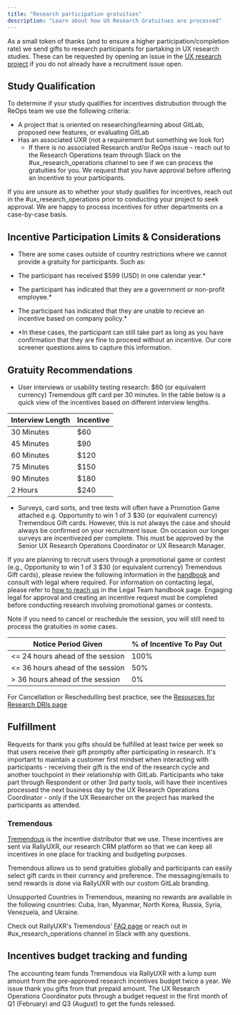 ```yaml
---
title: "Research participation gratuities"
description: "Learn about how UX Research Gratuitues are processed"
---
```


As a small token of thanks (and to ensure a higher participation/completion rate) we send gifts to research participants for partaking in UX research studies. These can be requested by opening an issue in the [UX research project](https://gitlab.com/gitlab-org/ux-research/blob/master/.gitlab/issue_templates/Incentives%20request.md) if you do not already have a recruitment issue open.

## Study Qualification

To determine if your study qualifies for incentives distrubution through the ReOps team we use the following criteria:

- A project that is oriented on researching/learning about GitLab, proposed new features, or evaluating GitLab
- Has an associated UXR (not a requirement but something we look for)
  - If there is no associated Research and/or ReOps issue - reach out to the Research Operations team through Slack on the #ux_research_operations channel to see if we can process the gratuities for you. We request that you have approval before offering an incentive to your participants.

If you are unsure as to whether your study qualifies for incentives, reach out in the #ux_research_operations prior to conducting your project to seek approval. We are happy to process incentives for other departments on a case-by-case basis.

## Incentive Participation Limits & Considerations

- There are some cases outside of country restrictions where we cannot provide a gratuity for participants. 
Such as: 
- The participant has received $599 (USD) in one calendar year.* 
- The participant has indicated that they are a government or non-profit employee.* 
- The participant has indicated that they are unable to recieve an incentive based on company policy.*

- *In these cases, the participant can still take part as long as you have confirmation that they are fine to proceed without an incentive. Our core screener questions aims to capture this information.

## Gratuity Recommendations

- User interviews or usability testing research: $60 (or equivalent currency) Tremendous gift card per 30 minutes. In the table below is a quick view of the incentives based on different interview lengths.

| Interview Length | Incentive |
| ------ | ------ |
| 30 Minutes | $60 |
| 45 Minutes | $90 |
| 60 Minutes | $120 |
| 75 Minutes | $150 |
| 90 Minutes | $180 |
| 2 Hours | $240 |

- Surveys, card sorts, and tree tests will often have a Promotion Game attached e.g. Opportunity to win 1 of 3 $30 (or equivalent currency) Tremendous Gift cards. However, this is not always the case and should always be confirmed on your recruitment issue. On occasion our longer surveys are incentivezed per complete. This must be approved by the Senior UX Research Operations Coordinator or UX Research Manager. 

If you are planning to recruit users through a promotional game or contest (e.g., Opportunity to win 1 of 3 $30 (or equivalent currency) Tremendous Gift cards), please review the following information in the [handbook](/handbook/legal/process-for-ux-research-prize-draws/) and consult with legal where required. For information on contacting legal, please refer to [how to reach us](/handbook/legal/#how-to-reach-us) in the Legal Team handbook page. Engaging legal for approval and creating an incentive request must be completed before conducting research involving promotional games or contests.

Note if you need to cancel or reschedule the session, you will still need to process the gratuities in some cases.

| Notice Period Given | % of Incentive To Pay Out |
| ------ | ------ |
| <= 24 hours ahead of the session | 100% |
| <= 36 hours ahead of the session | 50% |
| > 36 hours ahead of the session | 0% |

For Cancellation or Reschedulling best practice, see the [Resources for Research DRIs page](/handbook/product/ux/ux-research/resources-for-research-dris/#roles-and-responsibilities-by-phases)

## Fulfillment

Requests for thank you gifts should be fulfilled at least twice per week so that users receive their gift promptly after participating in research. It's important to maintain a customer first mindset when interacting with participants - receiving their gift is the end of the research cycle and another touchpoint in their relationship with GitLab. Participants who take part through Respondent or other 3rd party tools, will have their incentives processed the next business day by the UX Research Operations Coordinator - only if the UX Researcher on the project has marked the participants as attended.

### Tremendous

[Tremendous](https://www.tremendous.com/) is the incentive distributor that we use. These incentives are sent via RallyUXR, our research CRM platform so that we can keep all incentives in one place for tracking and budgeting purposes.

Tremendous allows us to send gratuities globally and participants can easily select gift cards in their currency and preference. The messaging/emails to send rewards is done via RallyUXR with our custom GitLab branding.

Unsupported Countries in Tremendous, meaning no rewards are available in the following countries: Cuba, Iran, Myanmar, North Korea, Russia, Syria, Venezuela, and Ukraine.

Check out RallyUXR's Tremendous' [FAQ page](https://help.rallyuxr.com/en/articles/9535325-incentives) or reach out in #ux_research_operations channel in Slack with any questions.

## Incentives budget tracking and funding

The accounting team funds Tremendous via RallyUXR with a lump sum amount from the pre-approved research incentives budget twice a year. We issue thank you gifts from that prepaid amount. The UX Research Operations Coordinator puts through a budget request in the first month of Q1 (February) and Q3 (August) to get the funds released. 
